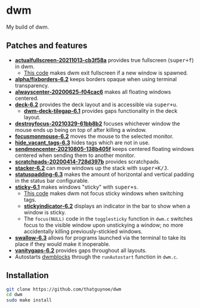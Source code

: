 # dwm

My build of dwm.

## Patches and features

* [**actualfullscreen-20211013-cb3f58a**](https://dwm.suckless.org/patches/actualfullscreen/dwm-actualfullscreen-20211013-cb3f58a.diff) provides true fullscreen (<kbd>super+f</kbd>) in dwm.
    * [This code](https://github.com/LukeSmithxyz/dwm/pull/186/files) makes dwm exit fullscreen if a new window is spawned.
* [**alpha/fixborders-6.2**](https://dwm.suckless.org/patches/alpha/dwm-fixborders-6.2.diff) keeps borders opaque when using terminal transparency.
* [**alwayscenter-20200625-f04cac6**](https://dwm.suckless.org/patches/alwayscenter/dwm-alwayscenter-20200625-f04cac6.diff) makes all floating windows centered.
* [**deck-6.2**](https://dwm.suckless.org/patches/deck/dwm-deck-6.2.diff) provides the deck layout and is accessible via <kbd>super+u</kbd>.
    * [**dwm-deck-tilegap-6.1**](https://dwm.suckless.org/patches/deck/dwm-deck-tilegap-6.1.diff) provides gaps functionality in the deck layout.
* [**destroyfocus-20210329-61bb8b2**](https://dwm.suckless.org/patches/destroyfocus/dwm-destroyfocus-20210329-61bb8b2.diff) focuses whichever window the mouse ends up being on top of after killing a window.
* [**focusmonmouse-6.2**](https://dwm.suckless.org/patches/focusmonmouse/dwm-focusmonmouse-6.2.diff) moves the mouse to the selected monitor.
* [**hide_vacant_tags-6.3**](https://dwm.suckless.org/patches/hide_vacant_tags/dwm-hide_vacant_tags-6.3.diff) hides tags which are not in use.
* [**sendmoncenter-20210805-138b405f**](https://dwm.suckless.org/patches/sendmoncenter/dwm-sendmoncenter-20210805-138b405f.diff) keeps centered floating windows centered when sending them to another monitor.
* [**scratchpads-20200414-728d397b**](https://dwm.suckless.org/patches/scratchpads/dwm-scratchpads-20200414-728d397b.diff) provides scratchpads.
* [**stacker-6.2**](https://dwm.suckless.org/patches/stacker/dwm-stacker-6.2.diff) can move windows up the stack with <kbd>super+K/J</kbd>.
* [**statuspadding-6.3**](https://dwm.suckless.org/patches/statuspadding/dwm-statuspadding-6.3.diff) makes the amount of horizontal and vertical padding in the status bar configurable.
* [**sticky-6.1**](https://dwm.suckless.org/patches/sticky/dwm-sticky-6.1.diff) makes windows "sticky" with <kbd>super+s</kbd>.
    * [This code](https://github.com/LukeSmithxyz/dwm/pull/181/files) makes dwm not focus sticky windows when switching tags.
    * [**stickyindicator-6.2**](https://dwm.suckless.org/patches/stickyindicator/dwm-stickyindicator-6.2.diff) displays an indicator in the bar to show when a window is sticky.
    * The `focus(NULL)` code in the `togglesticky` function in `dwm.c` switches focus to the visible window upon unstickying a window; no more accidentally killing previously-stickied windows.
* [**swallow-6.3**](https://dwm.suckless.org/patches/swallow/dwm-swallow-6.3.diff) allows for programs launched via the terminal to take its place if they would make it inoperable.
* [**vanitygaps-6.2**](https://dwm.suckless.org/patches/vanitygaps/dwm-vanitygaps-6.2.diff) provides gaps throughout all layouts.
* Autostarts [dwmblocks](http://github.com/thatguynoe/dwmblocks) through the `runAutostart` function in `dwm.c`.

## Installation

```sh
git clone https://github.com/thatguynoe/dwm
cd dwm
sudo make install
```
